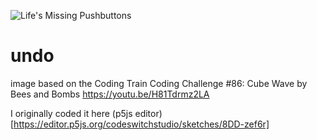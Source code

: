![Life's Missing Pushbuttons](https://substackcdn.com/image/fetch/w_1456,c_limit,f_webp,q_auto:good,fl_progressive:steep/https%3A%2F%2Fsubstack-post-media.s3.amazonaws.com%2Fpublic%2Fimages%2F4c42fb04-e8d6-45dc-8de0-4f1257e94fa7_702x428.gif)


# undo
image based on the Coding Train Coding Challenge #86: Cube Wave by Bees and Bombs https://youtu.be/H81Tdrmz2LA   

I originally coded it here (p5js editor)[https://editor.p5js.org/codeswitchstudio/sketches/8DD-zef6r]
